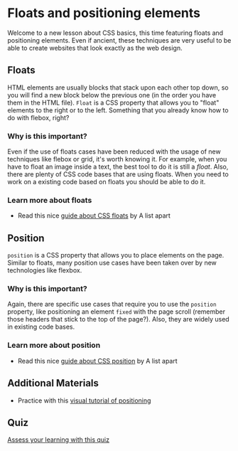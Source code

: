 # Floats and positioning elements

Welcome to a new lesson about CSS basics, this time featuring floats and positioning elements. Even if ancient, these techniques are very useful to be able to create websites that look exactly as the web design.

## Floats

HTML elements are usually blocks that stack upon each other top down, so you will find a new block below the previous one (in the order you have them in the HTML file). `Float` is a CSS property that allows you to "float" elements to the right or to the left. Something that you already know how to do with flebox, right?

### Why is this important?
Even if the use of floats cases have been reduced with the usage of new techniques like flebox or grid, it's worth knowing it. For example, when you have to float an image inside a text, the best tool to do it is still a *float*. 
Also, there are plenty of CSS code bases that are using floats. When you need to work on a existing code based on floats you should be able to do it.

### Learn more about floats

- Read this nice [guide about CSS floats](https://alistapart.com/article/css-floats-101/) by A list apart


## Position

`position` is a CSS property that allows you to place elements on the page. Similar to floats, many position use cases have been taken over by new technologies like flexbox.

### Why is this important?

Again, there are specific use cases that require you to use the `position` property, like positioning an element `fixed` with the page scroll (remember those headers that stick to the top of the page?). Also, they are widely used in existing code bases.

### Learn more about position

- Read this nice [guide about CSS position](https://alistapart.com/article/css-positioning-101/) by A list apart

## Additional Materials

- Practice with this [visual tutorial of positioning](http://www.barelyfitz.com/screencast/html-training/css/positioning/)

## Quiz

[Assess your learning with this quiz](https://docs.google.com/forms/d/e/1FAIpQLSfpbzkXZymwals6acIdqrGpazaNU58XuoPcqRZxWRXykT80Eg/viewform)
